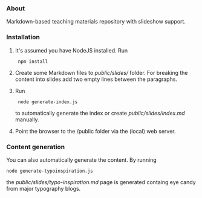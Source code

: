 ### About

Markdown-based teaching materials repository with slideshow support.

### Installation

1. It's assumed you have NodeJS installed. Run

		npm install
 
2. Create some Markdown files to _public/slides/_ folder. For breaking the content into slides add two empty lines between the paragraphs.

3. Run

		node generate-index.js

	to automatically generate the index or create _public/slides/index.md_ manually.

4. Point the browser to the /public folder via the (local) web server.

### Content generation

You can also automatically generate the content. By running

	node generate-typoinspiration.js

the _public/slides/typo-inspiration.md_ page is generated containg eye candy from major typography blogs.